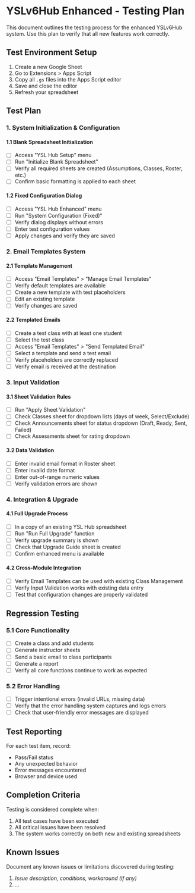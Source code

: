 # YSLv6Hub Enhanced - Testing Plan

This document outlines the testing process for the enhanced YSLv6Hub system. Use this plan to verify that all new features work correctly.

## Test Environment Setup

1. Create a new Google Sheet
2. Go to Extensions > Apps Script
3. Copy all `.gs` files into the Apps Script editor
4. Save and close the editor
5. Refresh your spreadsheet

## Test Plan

### 1. System Initialization & Configuration

#### 1.1 Blank Spreadsheet Initialization
- [ ] Access "YSL Hub Setup" menu
- [ ] Run "Initialize Blank Spreadsheet"
- [ ] Verify all required sheets are created (Assumptions, Classes, Roster, etc.)
- [ ] Confirm basic formatting is applied to each sheet

#### 1.2 Fixed Configuration Dialog
- [ ] Access "YSL Hub Enhanced" menu
- [ ] Run "System Configuration (Fixed)"
- [ ] Verify dialog displays without errors
- [ ] Enter test configuration values
- [ ] Apply changes and verify they are saved

### 2. Email Templates System

#### 2.1 Template Management
- [ ] Access "Email Templates" > "Manage Email Templates"
- [ ] Verify default templates are available
- [ ] Create a new template with test placeholders
- [ ] Edit an existing template
- [ ] Verify changes are saved

#### 2.2 Templated Emails
- [ ] Create a test class with at least one student
- [ ] Select the test class
- [ ] Access "Email Templates" > "Send Templated Email"
- [ ] Select a template and send a test email
- [ ] Verify placeholders are correctly replaced
- [ ] Verify email is received at the destination

### 3. Input Validation

#### 3.1 Sheet Validation Rules
- [ ] Run "Apply Sheet Validation"
- [ ] Check Classes sheet for dropdown lists (days of week, Select/Exclude)
- [ ] Check Announcements sheet for status dropdown (Draft, Ready, Sent, Failed)
- [ ] Check Assessments sheet for rating dropdown

#### 3.2 Data Validation
- [ ] Enter invalid email format in Roster sheet
- [ ] Enter invalid date format
- [ ] Enter out-of-range numeric values
- [ ] Verify validation errors are shown

### 4. Integration & Upgrade

#### 4.1 Full Upgrade Process
- [ ] In a copy of an existing YSL Hub spreadsheet
- [ ] Run "Run Full Upgrade" function
- [ ] Verify upgrade summary is shown
- [ ] Check that Upgrade Guide sheet is created
- [ ] Confirm enhanced menu is available

#### 4.2 Cross-Module Integration
- [ ] Verify Email Templates can be used with existing Class Management
- [ ] Verify Input Validation works with existing data entry
- [ ] Test that configuration changes are properly validated

## Regression Testing

### 5.1 Core Functionality
- [ ] Create a class and add students
- [ ] Generate instructor sheets
- [ ] Send a basic email to class participants
- [ ] Generate a report
- [ ] Verify all core functions continue to work as expected

### 5.2 Error Handling
- [ ] Trigger intentional errors (invalid URLs, missing data)
- [ ] Verify that the error handling system captures and logs errors
- [ ] Check that user-friendly error messages are displayed

## Test Reporting

For each test item, record:
- Pass/Fail status
- Any unexpected behavior
- Error messages encountered
- Browser and device used

## Completion Criteria

Testing is considered complete when:
1. All test cases have been executed
2. All critical issues have been resolved
3. The system works correctly on both new and existing spreadsheets

## Known Issues

Document any known issues or limitations discovered during testing:

1. *Issue description, conditions, workaround (if any)*
2. *...*
